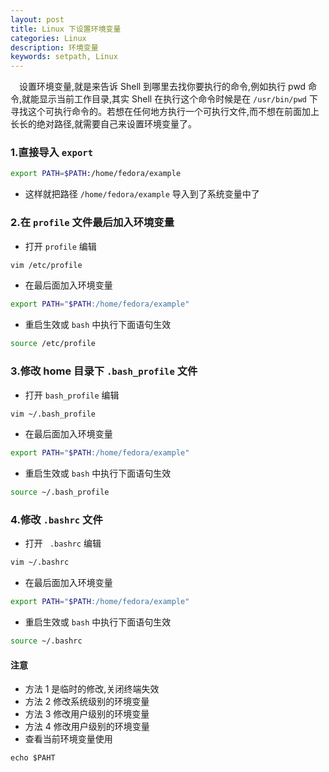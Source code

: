 ```yaml
---
layout: post
title: Linux 下设置环境变量
categories: Linux
description: 环境变量
keywords: setpath, Linux
---
```


　设置环境变量,就是来告诉 Shell 到哪里去找你要执行的命令,例如执行 pwd 命令,就能显示当前工作目录,其实 Shell 在执行这个命令时候是在 `/usr/bin/pwd` 下寻找这个可执行命令的。若想在任何地方执行一个可执行文件,而不想在前面加上长长的绝对路径,就需要自己来设置环境变量了。


### 1.直接导入 `export`

```bash
export PATH=$PATH:/home/fedora/example

```
* 这样就把路径 `/home/fedora/example` 导入到了系统变量中了

### 2.在 `profile` 文件最后加入环境变量

* 打开 `profile` 编辑

```bash
vim /etc/profile

```

* 在最后面加入环境变量

```bash
export PATH="$PATH:/home/fedora/example"

```
* 重启生效或 `bash` 中执行下面语句生效

```bash
source /etc/profile

```

### 3.修改 home 目录下 `.bash_profile` 文件 

* 打开 `bash_profile` 编辑

```bash
vim ~/.bash_profile

```

* 在最后面加入环境变量

```bash
export PATH="$PATH:/home/fedora/example"

```
* 重启生效或 `bash` 中执行下面语句生效

```bash
source ~/.bash_profile

```

### 4.修改 `.bashrc` 文件


* 打开 ` .bashrc` 编辑

```bash
vim ~/.bashrc

```

* 在最后面加入环境变量

```bash
export PATH="$PATH:/home/fedora/example"

```
* 重启生效或 `bash` 中执行下面语句生效

```bash
source ~/.bashrc

```

#### 注意

* 方法 1 是临时的修改,关闭终端失效
* 方法 2 修改系统级别的环境变量
* 方法 3 修改用户级别的环境变量
* 方法 4 修改用户级别的环境变量
* 查看当前环境变量使用

```
echo $PAHT

```